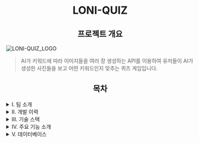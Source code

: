 <!-- 마크다운 작성 시 html 코드와 혼합해서 작성해도 되지만 마크다운 코드와 html코드가 붙지 않게 할 것. -->
<h1 align="center">LONI-QUIZ</h1>

<h2 align="center">프로젝트 개요</h2>

<img alt="LONI-QUIZ_LOGO" src="https://github.com/sarimiro56/Markdown_Test/assets/128454837/08a7d58e-f8ba-436b-9db9-541f9fef4396" />


>AI가 키워드에 따라 이미지들을 여러 장 생성하는 API를 이용하여 유저들이 AI가 생성한 사진들을 보고 어떤 키워드인지 맞추는 퀴즈 게임입니다.

<!-- 간략한 개요와 함께 강조되는 이미지를 넣으시오. ex) 로고, 메인화면, 동영상(시연)  // 또는 게임 플레이 방법을 간단히 소개하는 것도 좋습니다.  -->

<h2 align="center">목차</h2>

<details>
  <summary>I. 팀 소개</summary>
  <!-- 할 일은 자신이 한 것을 <td>할 일</td> 내부에 <li></li>를 만들어 입력할 것. -->
  <h3 align="center" id = "I_team">[야자수] Team</h3>
  <img alt="palm tree" src="https://github.com/sarimiro56/Markdown_Test/assets/128454837/463b4910-fa09-4f02-90e7-43554b236058" />  
  <p align="center">※ 프로필 이미지를 누르면 해당 GitHub로 이동합니다! </p>
  <Table align="center">
    <tr>
      <td>Github</td>
      <td>이름</td>
      <td>담당</td>
    </tr>
    <tr>
      <td>
        <a href="https://github.com/bumjun2" target="_blank">
          <img src="https://github.com/bumjun2.png?size=50" alt="bumjun2's GitHub" />
        </a>
      </td>
      <td>정범준</td>
      <td>BackEnd & FrontEnd</td>
    </tr>
    <tr>
      <td>
        <a href="https://github.com/smg0218" target="_blank">
          <img src="https://avatars.githubusercontent.com/u/97341527?v=4" width="50" height="50" alt="Ajeabal's GitHub" />
        </a>
      </td>
      <td>이승한</td>
      <td>Backend</td>
    </tr>
    <tr>
      <td>
        <a href="https://github.com/oyg9731" target="_blank">
          <img src="https://github.com/oyg9731.png?size=50" alt="oyg9731's GitHub" />
        </a>
      </td>
      <td>오영석</td>
      <td>Project Manager & FrontEnd</td>
    </tr>
    <tr>
      <td>
        <a href="https://github.com/YoungHeeSo" target="_blank">
          <img src="https://github.com/YoungHeeSo.png?size=50" alt="YoungHeeSo's GitHub" />
        </a>
      </td>
      <td>박소영</td>
      <td>FrontEnd & BackEnd</td>
    </tr>
    <tr>
      <td>
        <a href="https://github.com/sarimiro56" target="_blank">
          <img src="https://github.com/sarimiro56.png?size=50" alt="sarimiro56's GitHub" />
        </a>
      </td>
      <td>태은선</td>
      <td>FrontEnd</td>
    </tr>
  </Table>
</details>

<details>
  <summary>II. 개발 이력</summary>
  <h3 align="center">개발 이력</h3>
  <p align="center">
    개발기간: 2024년 01월 15일 ~ 2024년 02월 19일
  </p>
  <!-- 이 곳에 개발 일정 달력을 넣어주세요. -->
</details>

<details>
  <summary>III. 기술 스택</summary>
  <h3 align="center">기술 스택</h3>

  <h4 align="center"> Frontend </h4>
  <p align="center">
    <img alt="Javascript" src="https://img.shields.io/badge/javascript-%23323330.svg?style=for-the-badge&logo=javascript&logoColor=%23F7DF1E" />
    <img alt="React" src="https://img.shields.io/badge/react-%2320232a.svg?style=for-the-badge&logo=react&logoColor=%2361DAFB" />
    <img alt="HTML5" src="https://img.shields.io/badge/html5-%23E34F26.svg?style=for-the-badge&logo=html5&logoColor=white" /> 
    <img alt="CSS3" src="https://img.shields.io/badge/css3-%231572B6.svg?style=for-the-badge&logo=css3&logoColor=white" /> 
    <img alt="Bootstrap" src="https://img.shields.io/badge/bootstrap-%238511FA.svg?style=for-the-badge&logo=bootstrap&logoColor=white" />
  </p>

  <h4 align="center"> Backend </h4>
  <p align="center">
    <img alt="NodeJS" src="https://img.shields.io/badge/node.js-6DA55F?style=for-the-badge&logo=node.js&logoColor=white" />
    <img alt="Java" src="https://img.shields.io/badge/java-%23ED8B00.svg?style=for-the-badge&logo=openjdk&logoColor=white" />
    <img alt="JSON" src="https://img.shields.io/badge/JSON-000000?style=flat-square&logo=json&logoColor=white"/>
    <img alt="Spring" src="https://img.shields.io/badge/spring-%236DB33F.svg?style=for-the-badge&logo=spring&logoColor=white"/>

  </p>

  <h4 align="center"> DB </h4>
  <p align="center">
    <img alt="MariaDb" src="https://img.shields.io/badge/MariaDB-003545?style=for-the-badge&logo=mariadb&logoColor=white" />
    <img alt="AWS" src="https://img.shields.io/badge/AWS-%23FF9900.svg?style=for-the-badge&logo=amazon-aws&logoColor=white" />
  </p>

  <h4 align="center"> Tools </h4>
  <p align="center">
    <img alt="GIT" src="https://img.shields.io/badge/git-%23F05033.svg?style=for-the-badge&logo=git&logoColor=white" />
    <img alt="GitHub" src="https://img.shields.io/badge/github-%23121011.svg?style=for-the-badge&logo=github&logoColor=white" />
    <img alt="Postman" src="https://img.shields.io/badge/Postman-FF6C37?style=for-the-badge&logo=postman&logoColor=white" />
    <img alt="IntelliJ IDEA" src="https://img.shields.io/badge/IntelliJIDEA-000000.svg?style=for-the-badge&logo=intellij-idea&logoColor=white" />
  </p>

  <h4 align="center"> Another Tools</h4>
  <p align="center">
    <img alt="Canva" src="https://img.shields.io/badge/Canva-%2300C4CC.svg?style=for-the-badge&logo=Canva&logoColor=white" />
    <img alt="Figma" src="https://img.shields.io/badge/figma-%23F24E1E.svg?style=for-the-badge&logo=figma&logoColor=white" />
  </p>
</details>

<details>
  <summary>IV. 주요 기능 소개</summary>
  <h3 align="center">주요 기능 소개</h3>
  <!-- 설명할 때 요약할 부분은 > 를 이용하여 내용을 강조할 것. -->

- /login (로그인)

![image](https://github.com/sarimiro56/Markdown_Test/assets/128454837/cc015258-82d1-4174-b207-9644f84b1999)

> 사이트 전용 계정, 카카오 로그인을 할 수 있습니다.

  <!-- 사진 첨부 -->

- /join (회원가입)

![image](https://github.com/sarimiro56/Markdown_Test/assets/128454837/e98fdda4-6eda-42fa-bb24-a5a839f493b8)

> 회원가입이 가능합니다.
  - 닉네임은 오로지 한글로만 가능하며, 2 ~ 25 의 글자 수 이내로 작성해야 합니다.
  - 아이디는 영문 + 숫자 형태로 5 ~ 25 의 글자 수 이내로 작성해야 합니다.
  - 비밀번호는 영문 + 숫자 + 특수문자 형태로 8 ~ 25 의 글자 수 이내로 작성해야 합니다.
  - 자신의 이미지 파일을 프로필로 지정할 수 있습니다.

- / (메인)

![image](https://github.com/sarimiro56/Markdown_Test/assets/128454837/bb830468-01d6-49f8-a77a-d78ad38f7888)


> 게임 입장 및 소개를 담당하는 사이트입니다.
 - Start 버튼을 누르면 게임 로비로 입장할 수 있습니다. (단, 로그인 해야 들어갈 수 있습니다.)

  <!-- 사진 첨부 -->
- /lobby (게임 로비)

![image](https://github.com/sarimiro56/Markdown_Test/assets/128454837/fa4de063-b10b-4e34-b31b-c2f341da4263)


> 게임 로비에서는 이러한 것들을 할 수 있습니다.
  - 게임 방을 만들거나 입장 할 수 있으며, 방 이름을 검색하여 찾아낼 수도 있습니다.
  - 친구창에서는 유저를 팔로우 할 수 있습니다.
  - 다른 유저와 실시간 채팅이 가능합니다.
  - 유저들의 총 점수에 따라 랭킹이 집계됩니다.
  - 자신의 프로필 사진이나 다른 사람의 닉네임을 클릭하면 해당 계정 정보 페이지로 이동합니다.

  <!-- 사진 첨부 -->

- /mypage/${userID} (계정 정보 페이지)

  ![image](https://github.com/sarimiro56/Markdown_Test/assets/128454837/31f9b3e5-724d-4541-a75a-a73bf1c7c18c)

> 개인정보를 출력하는 페이지입니다.
  - 로비로 돌아가거나, 로그아웃을 진행 할 수 있습니다.
  - 자신의 현재 정보를 확인할 수 있습니다. (팔로우 수 / 총 점수)

- /gamepage (게임방)

![image](https://github.com/sarimiro56/Markdown_Test/assets/128454837/f6863414-01e0-439f-910f-955028d34c1c)

> 게임이 진행되는 장소입니다.
 - 게임을 시작하면 자기 순서일 경우 문제용 키워드를 작성하여 AI 그림을 출력합니다.
 - 참가자들은 해당 이미지를 보고 어떠한 키워드로 그림을 그렸는지 채팅으로 문제를 맞혀야 합니다.
 - 답은 영어로 인식되며, 이는 참가자들의 영어 수준 실력을 테스트 및 향상시킬 수 있는 효과를 가지고 있습니다.
 - 게임이 진행 되는 동안 시간이 흐릅니다.

  <!-- 사진 첨부 -->
</details>

<details>
  <summary>V. 데이터베이스</summary>
  <h3 align="center">데이터베이스</h3>
  <!-- DB 테이블 사진 필요. -->

  ![image](https://github.com/sarimiro56/Markdown_Test/assets/128454837/725722f5-1499-41fb-a0bb-92ded3664538)
  
</details>
